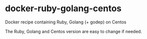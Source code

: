 # docker-ruby-golang-centos
Docker recipe containing Ruby, Golang (+ godep) on Centos

The Ruby, Golang and Centos version are easy to change if needed.